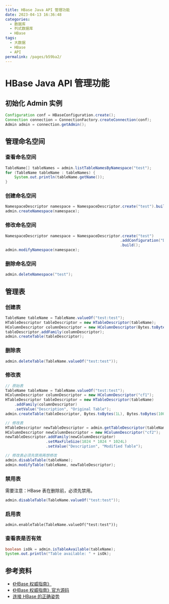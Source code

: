 ```yaml
---
title: HBase Java API 管理功能
date: 2023-04-13 16:36:48
categories:
  - 数据库
  - 列式数据库
  - HBase
tags:
  - 大数据
  - HBase
  - API
permalink: /pages/b59ba2/
---
```


# HBase Java API 管理功能

## 初始化 Admin 实例

```java
Configuration conf = HBaseConfiguration.create();
Connection connection = ConnectionFactory.createConnection(conf);
Admin admin = connection.getAdmin();
```

## 管理命名空间

### 查看命名空间

```java
TableName[] tableNames = admin.listTableNamesByNamespace("test");
for (TableName tableName : tableNames) {
    System.out.println(tableName.getName());
}
```

### 创建命名空间

```java
NamespaceDescriptor namespace = NamespaceDescriptor.create("test").build();
admin.createNamespace(namespace);
```

### 修改命名空间

```java
NamespaceDescriptor namespace = NamespaceDescriptor.create("test")
                                                   .addConfiguration("Description", "Test Namespace")
                                                   .build();
admin.modifyNamespace(namespace);
```

### 删除命名空间

```java
admin.deleteNamespace("test");
```

## 管理表

### 创建表

```java
TableName tableName = TableName.valueOf("test:test");
HTableDescriptor tableDescriptor = new HTableDescriptor(tableName);
HColumnDescriptor columnDescriptor = new HColumnDescriptor(Bytes.toBytes("cf"));
tableDescriptor.addFamily(columnDescriptor);
admin.createTable(tableDescriptor);
```

### 删除表

```java
admin.deleteTable(TableName.valueOf("test:test"));
```

### 修改表

```java
// 原始表
TableName tableName = TableName.valueOf("test:test");
HColumnDescriptor columnDescriptor = new HColumnDescriptor("cf1");
HTableDescriptor tableDescriptor = new HTableDescriptor(tableName)
    .addFamily(columnDescriptor)
    .setValue("Description", "Original Table");
admin.createTable(tableDescriptor, Bytes.toBytes(1L), Bytes.toBytes(10000L), 50);

// 修改表
HTableDescriptor newTableDescriptor = admin.getTableDescriptor(tableName);
HColumnDescriptor newColumnDescriptor = new HColumnDescriptor("cf2");
newTableDescriptor.addFamily(newColumnDescriptor)
                  .setMaxFileSize(1024 * 1024 * 1024L)
                  .setValue("Description", "Modified Table");

// 修改表必须先禁用再想修改
admin.disableTable(tableName);
admin.modifyTable(tableName, newTableDescriptor);
```

### 禁用表

需要注意：HBase 表在删除前，必须先禁用。

```java
admin.disableTable(TableName.valueOf("test:test"));
```

### 启用表

```
admin.enableTable(TableName.valueOf("test:test"));
```

### 查看表是否有效

```java
boolean isOk = admin.isTableAvailable(tableName);
System.out.println("Table available: " + isOk);
```

## 参考资料

- [《HBase 权威指南》](https://item.jd.com/11321037.html)
- [《HBase 权威指南》官方源码](https://github.com/larsgeorge/hbase-book)
- [连接 HBase 的正确姿势](https://developer.aliyun.com/article/581702)
